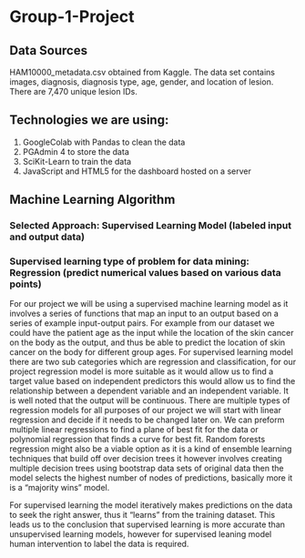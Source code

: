 # Group-1-Project

## Data Sources
HAM10000_metadata.csv obtained from Kaggle. The data set contains images, diagnosis, diagnosis type, age, gender, and location of lesion. There are 7,470 unique lesion IDs.

## Technologies we are using:
1.	GoogleColab with Pandas to clean the data
2.	PGAdmin 4 to store the data
3.	SciKit-Learn to train the data
4.	JavaScript and HTML5 for the dashboard hosted on a server

## Machine Learning Algorithm  


### Selected Approach: Supervised Learning Model (labeled input and output data)

### Supervised learning type of problem for data mining: Regression (predict numerical values based on various data points)


For our project we will be using a supervised machine learning model as  it involves a series of functions that map an input to an output based on a series of example input-output pairs. For example from our dataset we could have the patient age as the input while the location of the skin cancer on the body as the output, and thus be able to predict the location of skin cancer on the body for different group ages. For supervised learning model there are two sub categories which are regression and classification, for our project regression model is more suitable as it would allow us to find a target value based on independent predictors this would allow us to find the relationship between a dependent variable and an independent variable. It is well noted that the output will be continuous. There are multiple types of regression models for all purposes of our project we will start with linear regression and decide if it needs to be changed later on. We can preform multiple linear regressions to find a plane of best fit for the data  or polynomial regression that finds a curve for best fit. Random forests regression might also be a viable option as it is a kind of ensemble learning techniques that build off over decision trees it however involves creating multiple decision trees using bootstrap data sets of original data then the model selects the highest number of nodes of predictions, basically more  it is a “majority wins” model.


For supervised learning the model iteratively makes predictions on the data to seek the right answer, thus it “learns” from the training dataset. This leads us to the conclusion that supervised learning is more accurate than unsupervised learning models, however for supervised leaning model human intervention to label the data is required.
